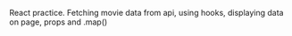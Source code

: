 React practice. Fetching movie data from api, using hooks, displaying data on page, props and .map()
